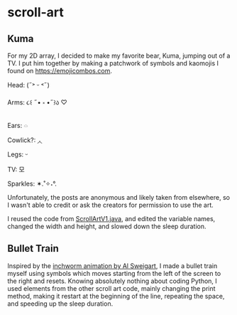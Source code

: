 # scroll-art

## Kuma
For my 2D array, I decided to make my favorite bear, Kuma, jumping out of a TV.
I put him together by making a patchwork of symbols and kaomojis I found on https://emojicombos.com. 

Head: (˶˃ ᵕ ˂˶) 

Arms: ૮꒰ ˶• ༝ •˶꒱ა ♡

Ears: 𓏏

Cowlick?: ◞◟

Legs: ᵕ

TV: 모

Sparkles: ✶.˚✧˖°.

Unfortunately, the posts are anonymous and likely taken from elsewhere, so I wasn't able to credit or ask the creators for permission to use the art.

I reused the code from [ScrollArtV1.java](https://github.com/ifenghm/scroll-art/blob/main/ScrollArtV1Pattern/src/ScrollArtV1.java), and edited the variable names, changed the width and height, and slowed down the sleep duration.

## Bullet Train
Inspired by the [inchworm animation by Al Sweigart](https://scrollart.org/inchworm/), I made a bullet train myself using symbols which moves starting from the left of the screen to the right and resets. Knowing absolutely nothing about coding Python, I used elements from the other scroll art code, mainly changing the print method, making it restart at the beginning of the line, repeating the space, and speeding up the sleep duration.
